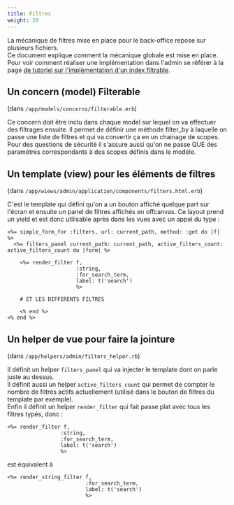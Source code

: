 ```yaml
---
title: Filtres
weight: 20
---
```


La mécanique de filtres mise en place pour le back-office repose sur plusieurs fichiers.  
Ce document explique comment la mécanique globale est mise en place.  
Pour voir comment réaliser une implémentation dans l'admin se référer à la page [de tutoriel sur l'implémentation d'un index filtrable](/docs/admin/tutoriels/creer-un-index-filtre/).

## Un concern (model) Filterable

(dans `/app/models/concerns/filterable.erb`)  

Ce concern doit être inclu dans chaque model sur lequel on va effectuer des filtrages ensuite. Il permet de définir une méthode filter_by à laquelle on passe une liste de filtres et qui va convertir ça en un chainage de scopes.  
Pour des questions de sécurité il s'assure aussi qu'on ne passe QUE des paramètres correspondants à des scopes définis dans le modèle.

## Un template (view) pour les éléments de filtres 

(dans `/app/wiews/admin/application/components/filters.html.erb`)  

C'est le template qui défini qu'on a un bouton affiché quelque part sur l'écran et ensuite un panel de filtres affichés en offcanvas. Ce layout prend un yield et est donc utilisable après dans les vues avec un appel du type :
```
<%= simple_form_for :filters, url: current_path, method: :get do |f| %>
  <%= filters_panel current_path: current_path, active_filters_count: active_filters_count do |form| %>

    <%= render_filter f,
                      :string,
                      :for_search_term,
                      label: t('search')
                      %>

    # ET LES DIFFERENTS FILTRES

    <% end %>
<% end %>
```

## Un helper de vue pour faire la jointure

(dans `/app/helpers/admin/filters_helper.rb`)

Il définit un helper `filters_panel` qui va injecter le template dont on parle juste au dessus.  
Il définit aussi un helper `active_filters_count` qui permet de compter le nombre de filtres actifs actuellement (utilisé dans le bouton de filtres du template par exemple).  
Enfin il définit un helper `render_filter` qui fait passe plat avec tous les filtres typés, donc :
```
<%= render_filter f,
                 :string,
                 :for_search_term,
                 label: t('search')
                 %>
```
est équivalent à 
```
<%= render_string_filter f,
                         :for_search_term,
                         label: t('search')
                         %>
```



